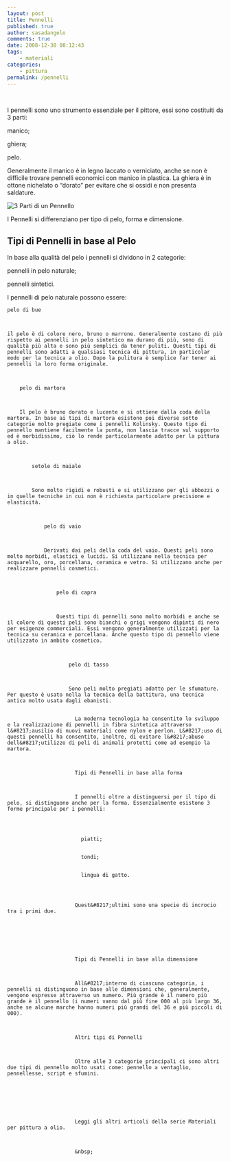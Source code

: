 ```yaml
---
layout: post
title: Pennelli
published: true
author: sasadangelo
comments: true
date: 2008-12-30 08:12:43
tags:
    - materiali
categories:
    - pittura
permalink: /pennelli
---
```

&nbsp;


  I pennelli sono uno strumento essenziale per il pittore, essi sono costituiti da 3 parti:



  manico;


  ghiera;


  pelo.



  Generalmente il manico è in legno laccato o verniciato, anche se non è difficile trovare pennelli economici con manico in plastica. La ghiera è in ottone nichelato o &#8220;dorato&#8221; per evitare che si ossidi e non presenta saldature.





  
![3 Parti di un Pennello][1]

I Pennelli si differenziano per tipo di pelo, forma e dimensione.

## Tipi di Pennelli in base al Pelo


  In base alla qualità del pelo i pennelli si dividono in 2 categorie:



  pennelli in pelo naturale;


  pennelli sintetici.



  I pennelli di pelo naturale possono essere:



  
    pelo di bue
  
  
  
    il pelo è di colore nero, bruno o marrone. Generalmente costano di più rispetto ai pennelli in pelo sintetico ma durano di più, sono di qualità più alta e sono più semplici da tener puliti. Questi tipi di pennelli sono adatti a qualsiasi tecnica di pittura, in particolar modo per la tecnica a olio. Dopo la pulitura è semplice far tener ai pennelli la loro forma originale. 
    
    
      
        pelo di martora
      
      
      
        Il pelo è bruno dorato e lucente e si ottiene dalla coda della martora. In base ai tipi di martora esistono poi diverse sotto categorie molto pregiate come i pennelli Kolinsky. Questo tipo di pennello mantiene facilmente la punta, non lascia tracce sul supporto ed è morbidissimo, ciò lo rende particolarmente adatto per la pittura a olio. 
        
        
          
            setole di maiale
          
          
          
            Sono molto rigidi e robusti e si utilizzano per gli abbozzi o in quelle tecniche in cui non è richiesta particolare precisione e elasticità. 
            
            
              
                pelo di vaio
              
              
              
                Derivati dai peli della coda del vaio. Questi peli sono molto morbidi, elastici e lucidi. Si utilizzano nella tecnica per acquarello, oro, porcellana, ceramica e vetro. Si utilizzano anche per realizzare pennelli cosmetici. 
                
                
                  
                    pelo di capra
                  
                  
                  
                    Questi tipi di pennelli sono molto morbidi e anche se il colore di questi peli sono bianchi o grigi vengono dipinti di nero per esigenze commerciali. Essi vengono generalmente utilizzati per la tecnica su ceramica e porcellana. Anche questo tipo di pennello viene utilizzato in ambito cosmetico. 
                    
                    
                      
                        pelo di tasso
                      
                      
                      
                        Sono peli molto pregiati adatto per le sfumature. Per questo è usato nella la tecnica della battitura, una tecnica antica molto usata dagli ebanisti.  
                        
                        
                          La moderna tecnologia ha consentito lo sviluppo e la realizzazione di pennelli in fibra sintetica attraverso l&#8217;ausilio di nuovi materiali come nylon e perlon. L&#8217;uso di questi pennelli ha consentito, inoltre, di evitare l&#8217;abuso dell&#8217;utilizzo di peli di animali protetti come ad esempio la martora.
                        
                        
                        
                          Tipi di Pennelli in base alla forma
                        
                        
                        
                          I pennelli oltre a distinguersi per il tipo di pelo, si distinguono anche per la forma. Essenzialmente esistono 3 forme principale per i pennelli:
                        
                        
                        
                          
                            piatti;
                          
                          
                            tondi;
                          
                          
                            lingua di gatto.
                          
                        
                        
                        
                          Quest&#8217;ultimi sono una specie di incrocio tra i primi due.
                        
                        
                        
                          
                        
                        
                        
                          Tipi di Pennelli in base alla dimensione
                        
                        
                        
                          All&#8217;interno di ciascuna categoria, i pennelli si distinguono in base alle dimensioni che, generalmente, vengono espresse attraverso un numero. Più grande è il numero più grande è il pennello (i numeri vanno dal più fine 000 al più largo 36, anche se alcune marche hanno numeri più grandi del 36 e più piccoli di 000).
                        
                        
                        
                          Altri tipi di Pennelli
                        
                        
                        
                          Oltre alle 3 categorie principali ci sono altri due tipi di pennello molto usati come: pennello a ventaglio, pennellesse, script e sfumini.
                        
                        
                        
                          
                        
                        
                        
                          Leggi gli altri articoli della serie Materiali per pittura a olio.
                        
                        
                        
                          &nbsp;
                        

 [1]: https://www.disegnoepittura.it/wp-content/uploads/pennello1.jpg "3 Parti di un Pennello"